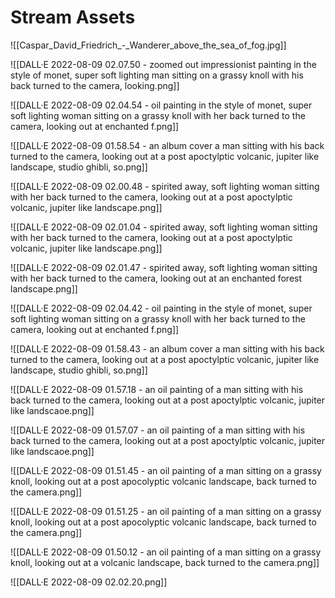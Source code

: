 # Stream Assets

![[Caspar_David_Friedrich_-_Wanderer_above_the_sea_of_fog.jpg]]

![[DALL·E 2022-08-09 02.07.50 - zoomed out impressionist painting in the style of monet, super soft lighting man sitting on a grassy knoll with his back turned to the camera, looking.png]]

![[DALL·E 2022-08-09 02.04.54 - oil painting in the style of monet, super soft lighting woman sitting on a grassy knoll with her back turned to the camera, looking out at enchanted f.png]]

![[DALL·E 2022-08-09 01.58.54 - an album cover a man sitting with his back turned to the camera, looking out at a post apoctylptic volcanic, jupiter like landscape, studio ghibli, so.png]]

![[DALL·E 2022-08-09 02.00.48 - spirited away, soft lighting woman sitting with her back turned to the camera, looking out at a post apoctylptic volcanic, jupiter like landscape.png]]

![[DALL·E 2022-08-09 02.01.04 - spirited away, soft lighting woman sitting with her back turned to the camera, looking out at a post apoctylptic volcanic, jupiter like landscape.png]]

![[DALL·E 2022-08-09 02.01.47 - spirited away, soft lighting woman sitting with her back turned to the camera, looking out at an enchanted forest landscape.png]]

![[DALL·E 2022-08-09 02.04.42 - oil painting in the style of monet, super soft lighting woman sitting on a grassy knoll with her back turned to the camera, looking out at enchanted f.png]]

![[DALL·E 2022-08-09 01.58.43 - an album cover a man sitting with his back turned to the camera, looking out at a post apoctylptic volcanic, jupiter like landscape, studio ghibli, so.png]]

![[DALL·E 2022-08-09 01.57.18 - an oil painting of a man sitting with his back turned to the camera, looking out at a post apoctylptic volcanic, jupiter like landscaoe.png]]

![[DALL·E 2022-08-09 01.57.07 - an oil painting of a man sitting with his back turned to the camera, looking out at a post apoctylptic volcanic, jupiter like landscaoe.png]]

![[DALL·E 2022-08-09 01.51.45 - an oil painting of a man sitting on a grassy knoll, looking out at a post apocolyptic volcanic landscape, back turned to the camera.png]]

![[DALL·E 2022-08-09 01.51.25 - an oil painting of a man sitting on a grassy knoll, looking out at a post apocolyptic volcanic landscape, back turned to the camera.png]]

![[DALL·E 2022-08-09 01.50.12 - an oil painting of a man sitting on a grassy knoll, looking out at a volcanic landscape, back turned to the camera.png]]

![[DALL·E 2022-08-09 02.02.20.png]]